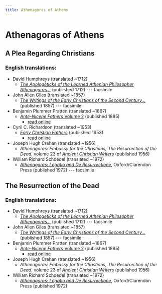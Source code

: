 ```yaml
---
title: Athenagoras of Athens
---
```


# Athenagoras of Athens

## A Plea Regarding Christians

### English translations:

* David Humphreys (translated ~1712)
  * [*The Apologeticks of the Learned Athenian Philosopher Athenagoras...*](https://books.google.com/books?id=hps5KsnL8DIC) (published 1712) --- facsimile
* John Allen Giles (translated ~1857)
  * [*The Writings of the Early Christians of the Second Century...*](https://archive.org/details/thewritingsofchr00gileuoft) (published 1857) --- facsimile
* Benjamin Plummer Pratten (translated ~1867)
  * [*Ante-Nicene Fathers* Volume 2](anf.html) (published 1885)
    * [read online](http://www.ccel.org/ccel/schaff/anf02.v.ii.html)
* Cyril C. Richardson (translated ~1953)
  * [*Early Christian Fathers*](ecf.html) (published 1953)
    * [read online](http://www.ccel.org/ccel/richardson/fathers.x.iii.iii.html)
* Joseph Hugh Crehan (translated ~1956)
  * *Athenagoras: Embassy for the Christians, The Resurrection of the Dead*, volume 23 of [*Ancient Christian Writers*](ancientchristianwriters.html) (published 1956)
* William Richard Schoedel (translated ~1972)
  * [*Athenagoras: Legatio and De Resurrectione*](https://archive.org/details/athenagoraslegat0000will), Oxford/Clarendon Press (published 1972) --- facsimile

## The Resurrection of the Dead

### English translations:

* David Humphreys (translated ~1712)
  * [*The Apologeticks of the Learned Athenian Philosopher Athenagoras...*](https://books.google.com/books?id=hps5KsnL8DIC) (published 1712) --- facsimile
* John Allen Giles (translated ~1857)
  * [*The Writings of the Early Christians of the Second Century...*](https://archive.org/details/thewritingsofchr00gileuoft) (published 1857) --- facsimile
* Benjamin Plummer Pratten (translated ~1867)
  * [*Ante-Nicene Fathers* Volume 2](anf.html) (published 1885)
    * [read online](http://www.ccel.org/ccel/schaff/anf02.v.iii.html)
* Joseph Hugh Crehan (translated ~1956)
  * *Athenagoras: Embassy for the Christians, The Resurrection of the Dead*, volume 23 of [*Ancient Christian Writers*](ancientchristianwriters.html) (published 1956)
* William Richard Schoedel (translated ~1972)
  * [*Athenagoras: Legatio and De Resurrectione*](https://archive.org/details/athenagoraslegat0000will), Oxford/Clarendon Press (published 1972)


